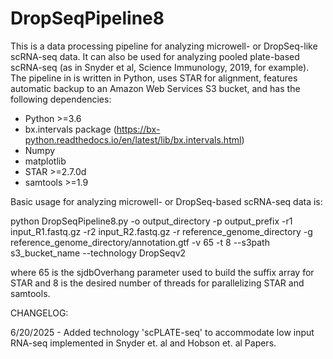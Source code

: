 # DropSeqPipeline8

This is a data processing pipeline for analyzing microwell- or DropSeq-like scRNA-seq data.  It can also be used for analyzing pooled plate-based scRNA-seq (as in Snyder et al, Science Immunology, 2019, for example). The pipeline in is written in Python, uses STAR for alignment, features automatic backup to an Amazon Web Services S3 bucket, and has the following dependencies:

- Python >=3.6
- bx.intervals package (https://bx-python.readthedocs.io/en/latest/lib/bx.intervals.html)
- Numpy 
- matplotlib
- STAR >=2.7.0d
- samtools >=1.9

Basic usage for analyzing microwell- or DropSeq-based scRNA-seq data is:

python DropSeqPipeline8.py -o output_directory -p output_prefix -r1 input_R1.fastq.gz -r2 input_R2.fastq.gz -r reference_genome_directory -g reference_genome_directory/annotation.gtf -v 65 -t 8 --s3path s3_bucket_name --technology DropSeqv2

where 65 is the sjdbOverhang parameter used to build the suffix array for STAR and 8 is the desired number of threads for parallelizing STAR and samtools.

CHANGELOG: 

6/20/2025 - Added technology 'scPLATE-seq' to accommodate low input RNA-seq implemented in Snyder et. al and Hobson et. al Papers. 


